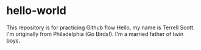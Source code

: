 # hello-world
This repository is for practicing Github flow
Hello, my name is Terrell Scott. I'm originally from Philadelphia (Go Birds!). I'm a married father of twin boys.

